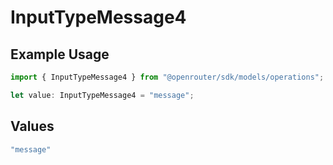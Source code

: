 # InputTypeMessage4

## Example Usage

```typescript
import { InputTypeMessage4 } from "@openrouter/sdk/models/operations";

let value: InputTypeMessage4 = "message";
```

## Values

```typescript
"message"
```